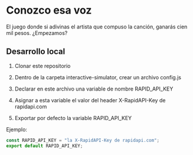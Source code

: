 # Conozco esa voz

El juego donde si adivinas el artista que compuso la canción,
ganarás cien mil pesos. ¿Empezamos?

## Desarrollo local

1. Clonar este repositorio

2. Dentro de la carpeta interactive-simulator, crear un archivo config.js

3. Declarar en este archivo una variable de nombre RAPID_API_KEY

4. Asignar a esta variable el valor del header X-RapidAPI-Key de rapidapi.com

5. Exportar por defecto la variable RAPID_API_KEY

Ejemplo:

```js
const RAPID_API_KEY = "la X-RapidAPI-Key de rapidapi.com";
export default RAPID_API_KEY;
```
